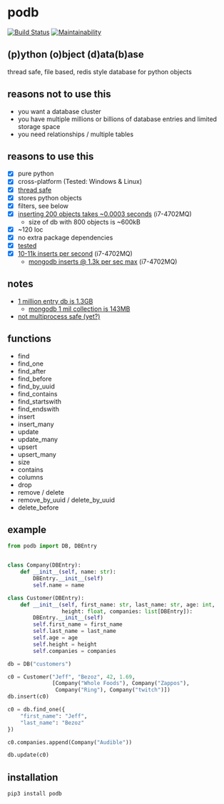 
# podb

[![Build Status](https://build.eberlein.io/buildStatus/icon?job=python_podb)](https://build.eberlein.io/view/python/job/python_podb/)
[![Maintainability](https://api.codeclimate.com/v1/badges/4c7092020ba5916cd90b/maintainability)](https://codeclimate.com/github/nbdy/podb/maintainability)

## (p)ython (o)bject (d)ata(b)ase

thread safe, file based, redis style database for python objects

## reasons not to use this
- you want a database cluster
- you have multiple millions or billions of database entries and limited storage space
- you need relationships / multiple tables

## reasons to use this

- [X] pure python
- [X] cross-platform (Tested: Windows & Linux)
- [X] [thread safe](tests/threaded.py)
- [X] stores python objects
- [X] filters, see below
- [X] [inserting 200 objects takes ~0.0003 seconds](tests/all.py#L74) (i7-4702MQ)
    - size of db with 800 objects is ~600kB 
- [X] ~120 loc
- [X] no extra package dependencies
- [X] [tes](tests/all.py)[ted](tests/huge.py)
- [X] [10-11k inserts per second](tests/huge.py) (i7-4702MQ)
    - [mongodb inserts @ 1.3k per sec max](tests/mongocomp.py) (i7-4702MQ)

## notes

- [1 million entry db is 1.3GB](tests/huge.db)
    - [mongodb 1 mil collection is 143MB](tests/mongocomp.py)
- [not multiprocess safe (yet?)](tests/processed.py)

## functions

- find
- find_one
- find_after
- find_before
- find_by_uuid
- find_contains
- find_startswith
- find_endswith
- insert
- insert_many
- update
- update_many
- upsert
- upsert_many
- size
- contains
- columns
- drop
- remove / delete
- remove_by_uuid / delete_by_uuid
- delete_before

## example

```python
from podb import DB, DBEntry


class Company(DBEntry):
    def __init__(self, name: str):
        DBEntry.__init__(self)
        self.name = name

class Customer(DBEntry):
    def __init__(self, first_name: str, last_name: str, age: int,
                 height: float, companies: list[DBEntry]):
        DBEntry.__init__(self)
        self.first_name = first_name
        self.last_name = last_name
        self.age = age
        self.height = height
        self.companies = companies

db = DB("customers")

c0 = Customer("Jeff", "Bezoz", 42, 1.69,
              [Company("Whole Foods"), Company("Zappos"),
               Company("Ring"), Company("twitch")])
db.insert(c0)

c0 = db.find_one({
    "first_name": "Jeff",
    "last_name": "Bezoz"
})

c0.companies.append(Company("Audible"))

db.update(c0)
```

## installation

```shell
pip3 install podb
```